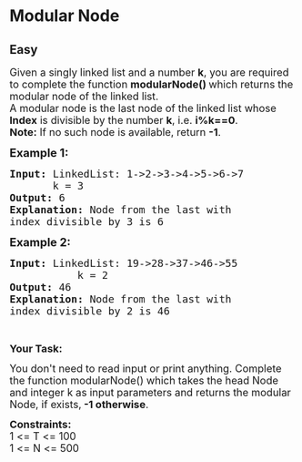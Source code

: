 # Modular Node
## Easy
<div class="problem-statement" style="user-select: auto;">
                <p style="user-select: auto;"></p><p style="user-select: auto;"><span style="font-size: 18px; user-select: auto;">Given a singly linked list and a number <strong style="user-select: auto;">k</strong>, you&nbsp;are required to complete the function <strong style="user-select: auto;">modularNode()&nbsp;</strong>which&nbsp;returns the modular node of the linked list.<br style="user-select: auto;">
A modular node is the last node of the linked list whose<strong style="user-select: auto;"> Index</strong> is divisible by the number <strong style="user-select: auto;">k</strong>, i.e. <strong style="user-select: auto;">i%k==0</strong>.<br style="user-select: auto;">
<strong style="user-select: auto;">Note:</strong> If no such node is available, return&nbsp;<strong style="user-select: auto;">-1</strong>.</span></p>

<p style="user-select: auto;"><span style="font-size: 20px; user-select: auto;"><strong style="user-select: auto;">Example 1:</strong></span></p>

<pre style="position: relative; user-select: auto;"><span style="font-size: 18px; user-select: auto;"><strong style="user-select: auto;">Input:</strong><strong style="user-select: auto;"> </strong>LinkedList: 1-&gt;2-&gt;3-&gt;4-&gt;5-&gt;6-&gt;7
&nbsp;      k = 3
<strong style="user-select: auto;">Output: </strong>6
<strong style="user-select: auto;">Explanation:</strong> Node from the last with
index divisible by 3 is 6</span><div class="open_grepper_editor" title="Edit &amp; Save To Grepper" style="user-select: auto;"></div></pre>

<p style="user-select: auto;"><span style="font-size: 20px; user-select: auto;"><strong style="user-select: auto;">Example 2:</strong></span></p>

<pre style="position: relative; user-select: auto;"><span style="font-size: 18px; user-select: auto;"><strong style="user-select: auto;">Input:</strong><strong style="user-select: auto;"> </strong>LinkedList: 19-&gt;28-&gt;37-&gt;46-&gt;55<strong style="user-select: auto;">
           </strong>k = 2<strong style="user-select: auto;">
Output: </strong>46<strong style="user-select: auto;">
Explanation:</strong> Node from the last with
index divisible by 2 is 46</span><div class="open_grepper_editor" title="Edit &amp; Save To Grepper" style="user-select: auto;"></div></pre>

<p style="user-select: auto;">&nbsp;</p>

<p style="user-select: auto;"><strong style="user-select: auto;"><span style="font-size: 18px; user-select: auto;">Your Task:</span></strong></p>

<p style="user-select: auto;"><span style="font-size: 18px; user-select: auto;">You don't need to read input or print anything. Complete the function modularNode() which takes the head Node and integer k&nbsp;as input parameters and returns the modular Node, if exists,<strong style="user-select: auto;"> -1 otherwise</strong>.</span></p>

<p style="user-select: auto;"><span style="font-size: 18px; user-select: auto;"><strong style="user-select: auto;">Constraints:</strong><br style="user-select: auto;">
1 &lt;= T &lt;= 100<br style="user-select: auto;">
1 &lt;= N &lt;= 500</span></p>
 <p style="user-select: auto;"></p>
            </div>
